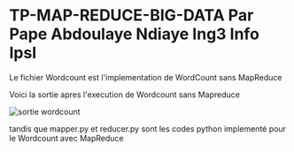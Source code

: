 # TP-MAP-REDUCE-BIG-DATA Par Pape Abdoulaye Ndiaye Ing3 Info Ipsl
Le fichier Wordcount est l'implementation de WordCount sans MapReduce

Voici la sortie apres l'execution de Wordcount sans Mapreduce

![sortie wordcount](https://github.com/user-attachments/assets/3c1a58ab-8506-4506-9016-f0435b9b2881)





tandis que mapper.py et reducer.py sont les codes python implementé pour le Wordcount avec MapReduce


